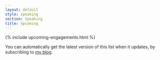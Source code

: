 ```yaml
---
layout: default
style: speaking
section: Speaking
title: Upcoming
---
```


{% include upcoming-engagements.html %}

You can automatically get
the latest version of this list
when it updates,
by subscribing to
[my blog](/blog).
